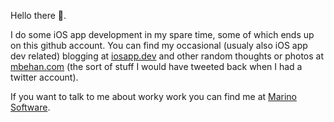Hello there 👋.

I do some iOS app development in my spare time, some of which ends up on this github account. You can find my occasional (usualy also iOS app dev related) blogging at [iosapp.dev](https://iosapp.dev) and other random thoughts or photos at [mbehan.com](http://mbehan.com) (the sort of stuff I would have tweeted back when I had a twitter account).

If you want to talk to me about worky work you can find me at [Marino Software](http://www.marinosoftware.com).

<!---
mbehan/mbehan is a ✨ special ✨ repository because its `README.md` (this file) appears on your GitHub profile.
You can click the Preview link to take a look at your changes.
--->
